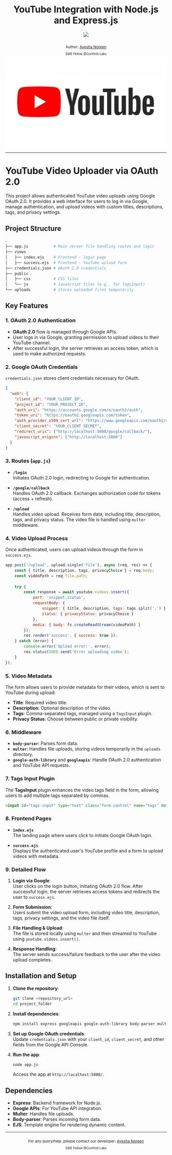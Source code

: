 <div align="center">
  <h1> YouTube Integration with Node.js and Express.js</h1>
  <a class="header-badge" target="_blank" href="https://www.linkedin.com/in/khatoonintech/">
  <img src="https://img.shields.io/badge/style--5eba00.svg?label=LinkedIn&logo=linkedin&style=social">
  </a>
  

<sub>Author:
<a href="https://www.linkedin.com/in/Khatoonintech/" target="_blank">Ayesha Noreen</a><br>
<small> SWE Fellow @Confiniti Labs </small>
</sub>
![LinkedIn](../images/logo-yt.png)

</div>

---
# **YouTube Video Uploader via OAuth 2.0**  

This project allows authenticated YouTube video uploads using Google OAuth 2.0. It provides a web interface for users to log in via Google, manage authentication, and upload videos with custom titles, descriptions, tags, and privacy settings.

## **Project Structure**
```bash
.
├── app.js           # Main server file handling routes and logic
├── views
│   ├── index.ejs    # Frontend - login page
│   ├── success.ejs  # Frontend - YouTube upload form
├── credentials.json # OAuth 2.0 credentials
├── public
│   ├── css          # CSS files
│   └── js           # JavaScript files (e.g., for TagsInput)
└── uploads          # Stores uploaded files temporarily
```

## **Key Features**

### **1. OAuth 2.0 Authentication**
- **OAuth 2.0** flow is managed through Google APIs.
- User logs in via Google, granting permission to upload videos to their YouTube channel.
- After successful login, the server retrieves an access token, which is used to make authorized requests.

### **2. Google OAuth Credentials**
`credentials.json` stores client credentials necessary for OAuth.
```json
{
  "web": {
    "client_id": "YOUR_CLIENT_ID",
    "project_id": "YOUR_PROJECT_ID",
    "auth_uri": "https://accounts.google.com/o/oauth2/auth",
    "token_uri": "https://oauth2.googleapis.com/token",
    "auth_provider_x509_cert_url": "https://www.googleapis.com/oauth2/v1/certs",
    "client_secret": "YOUR_CLIENT_SECRET",
    "redirect_uris": ["http://localhost:5000/google/callback/"],
    "javascript_origins": ["http://localhost:5000"]
  }
}
```

### **3. Routes (`app.js`)**

- **`/login`**  
  Initiates OAuth 2.0 login, redirecting to Google for authentication.

- **`/google/callback`**  
  Handles OAuth 2.0 callback. Exchanges authorization code for tokens (access + refresh).

- **`/upload`**  
  Handles video upload. Receives form data, including title, description, tags, and privacy status. The video file is handled using `multer` middleware.

### **4. Video Upload Process**
Once authenticated, users can upload videos through the form in `success.ejs`.

```javascript
app.post('/upload', upload.single('file'), async (req, res) => {
    const { title, description, tags, privacyChoice } = req.body;
    const videoPath = req.file.path;

    try {
        const response = await youtube.videos.insert({
            part: 'snippet,status',
            requestBody: {
                snippet: { title, description, tags: tags.split(',') },
                status: { privacyStatus: privacyChoice }
            },
            media: { body: fs.createReadStream(videoPath) }
        });
        res.render('success', { success: true });
    } catch (error) {
        console.error('Upload error:', error);
        res.status(500).send('Error uploading video');
    }
});
```

### **5. Video Metadata**
The form allows users to provide metadata for their videos, which is sent to YouTube during upload:
- **Title**: Required video title.
- **Description**: Optional description of the video.
- **Tags**: Comma-separated tags, managed using a `TagsInput` plugin.
- **Privacy Status**: Choose between public or private visibility.

### **6. Middleware**
- **`body-parser`**: Parses form data.
- **`multer`**: Handles file uploads, storing videos temporarily in the `uploads` directory.
- **`google-auth-library`** and **`googleapis`**: Handle OAuth 2.0 authentication and YouTube API requests.

### **7. Tags Input Plugin**
The **TagsInput** plugin enhances the video tags field in the form, allowing users to add multiple tags separated by commas.

```html
<input id="tags-input" type="text" class="form-control" name="tags" data-role="tagsinput" placeholder="Enter tags">
```

### **8. Frontend Pages**

- **`index.ejs`**  
  The landing page where users click to initiate Google OAuth login.

- **`success.ejs`**  
  Displays the authenticated user's YouTube profile and a form to upload videos with metadata.

### **9. Detailed Flow**

1. **Login via Google**:  
   User clicks on the login button, initiating OAuth 2.0 flow. After successful login, the server retrieves access tokens and redirects the user to `success.ejs`.

2. **Form Submission**:  
   Users submit the video upload form, including video title, description, tags, privacy settings, and the video file itself.

3. **File Handling & Upload**:  
   The file is stored locally using `multer` and then streamed to YouTube using `youtube.videos.insert()`.

4. **Response Handling**:  
   The server sends success/failure feedback to the user after the video upload completes.

## **Installation and Setup**
1. **Clone the repository**:
   ```bash
   git clone <repository_url>
   cd project_folder
   ```

2. **Install dependencies**:
   ```bash
   npm install express googleapis google-auth-library body-parser multer ejs
   ```

3. **Set up Google OAuth credentials**:  
   Update `credentials.json` with your `client_id`, `client_secret`, and other fields from the Google API Console.

4. **Run the app**:
   ```bash
   node app.js
   ```
   Access the app at `http://localhost:5000/`.

## **Dependencies**
- **Express**: Backend framework for Node.js.
- **Google APIs**: For YouTube API integration.
- **Multer**: Handles file uploads.
- **Body-parser**: Parses incoming form data.
- **EJS**: Template engine for rendering dynamic content.

---
<div align='center'>
<sub>For any query/help ,please contact our developer:
<a href="https://www.linkedin.com/in/Khatoonintech/" target="_blank">Ayesha Noreen</a><br>
<small> SWE Fellow @Confiniti Labs </small>
</sub>
</div>